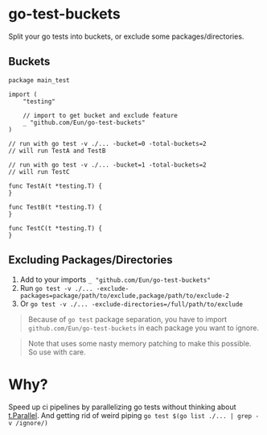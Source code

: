 # go-test-buckets
Split your go tests into buckets, or exclude some packages/directories.

## Buckets
```golang
package main_test

import (
	"testing"

	// import to get bucket and exclude feature
	_ "github.com/Eun/go-test-buckets"
)

// run with go test -v ./... -bucket=0 -total-buckets=2
// will run TestA and TestB

// run with go test -v ./... -bucket=1 -total-buckets=2
// will run TestC

func TestA(t *testing.T) {
}

func TestB(t *testing.T) {
}

func TestC(t *testing.T) {
}
```

## Excluding Packages/Directories
1. Add to your imports `_ "github.com/Eun/go-test-buckets"`
2. Run `go test -v ./... -exclude-packages=package/path/to/exclude,package/path/to/exclude-2`
3. Or `go test -v ./... -exclude-directories=/full/path/to/exclude`



> Because of `go test` package separation, you have to import `github.com/Eun/go-test-buckets` in each package you want to ignore.

> Note that uses some nasty memory patching to make this possible. So use with care.

# Why?
Speed up ci pipelines by parallelizing go tests without thinking about [t.Parallel](https://golang.org/pkg/testing/#T.Parallel).
And getting rid of weird piping `go test $(go list ./... | grep -v /ignore/)`